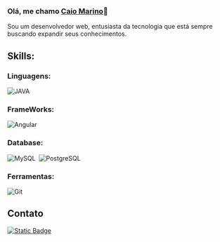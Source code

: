   ### Olá, me chamo [Caio Marino](https://www.linkedin.com/in/caiomarino)👋 
  
  Sou um desenvolvedor web, entusiasta da tecnologia que está sempre buscando expandir seus conhecimentos.

  ## Skills:

  ### Linguagens:

  ![JAVA](https://img.shields.io/badge/JAVA-icon?style=for-the-badge&logoColor=%23F44336&logoSize=auto&color=red)&nbsp;

  ### FrameWorks:

  ![Angular](https://img.shields.io/badge/ANGULAR-icon?style=for-the-badge&logo=angular&logoColor=%230F0F11&logoSize=auto&color=white)

  ### Database:

  ![MySQL](https://img.shields.io/badge/MySQL-005C84?style=for-the-badge&logo=mysql&logoColor=white)&nbsp;
  ![PostgreSQL](https://img.shields.io/badge/PostgreSQL-316192?style=for-the-badge&logo=postgresql&logoColor=white)&nbsp;

  ### Ferramentas:

  ![Git](https://img.shields.io/badge/GIT-E44C30?style=for-the-badge&logo=git&logoColor=white)&nbsp;

  ## Contato

  [![Static Badge](https://img.shields.io/badge/Linkedin-icon?style=for-the-badge&logo=linkedin&logoColor=%230F0F11&logoSize=auto&color=blue)](https://www.linkedin.com/in/caiomarino)
